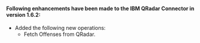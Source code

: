 #### Following enhancements have been made to the IBM QRadar Connector in version 1.6.2:

- Added the following new operations:
	- Fetch Offenses from QRadar.